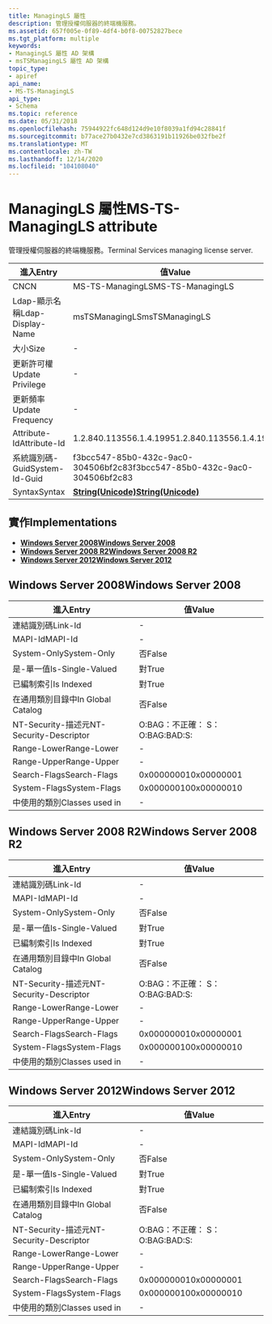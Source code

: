```yaml
---
title: ManagingLS 屬性
description: 管理授權伺服器的終端機服務。
ms.assetid: 657f005e-0f89-4df4-b0f8-00752827bece
ms.tgt_platform: multiple
keywords:
- ManagingLS 屬性 AD 架構
- msTSManagingLS 屬性 AD 架構
topic_type:
- apiref
api_name:
- MS-TS-ManagingLS
api_type:
- Schema
ms.topic: reference
ms.date: 05/31/2018
ms.openlocfilehash: 75944922fc648d124d9e10f8039a1fd94c28841f
ms.sourcegitcommit: b77ace27b0432e7cd3863191b11926be032fbe2f
ms.translationtype: MT
ms.contentlocale: zh-TW
ms.lasthandoff: 12/14/2020
ms.locfileid: "104108040"
---
```

# <a name="ms-ts-managingls-attribute"></a><span data-ttu-id="1bade-105">ManagingLS 屬性</span><span class="sxs-lookup"><span data-stu-id="1bade-105">MS-TS-ManagingLS attribute</span></span>

<span data-ttu-id="1bade-106">管理授權伺服器的終端機服務。</span><span class="sxs-lookup"><span data-stu-id="1bade-106">Terminal Services managing license server.</span></span>



| <span data-ttu-id="1bade-107">進入</span><span class="sxs-lookup"><span data-stu-id="1bade-107">Entry</span></span> | <span data-ttu-id="1bade-108">值</span><span class="sxs-lookup"><span data-stu-id="1bade-108">Value</span></span> |
|-------------------|---------------------------------------------|
| <span data-ttu-id="1bade-109">CN</span><span class="sxs-lookup"><span data-stu-id="1bade-109">CN</span></span>                | <span data-ttu-id="1bade-110">MS-TS-ManagingLS</span><span class="sxs-lookup"><span data-stu-id="1bade-110">MS-TS-ManagingLS</span></span>                            |
| <span data-ttu-id="1bade-111">Ldap-顯示名稱</span><span class="sxs-lookup"><span data-stu-id="1bade-111">Ldap-Display-Name</span></span> | <span data-ttu-id="1bade-112">msTSManagingLS</span><span class="sxs-lookup"><span data-stu-id="1bade-112">msTSManagingLS</span></span>                              |
| <span data-ttu-id="1bade-113">大小</span><span class="sxs-lookup"><span data-stu-id="1bade-113">Size</span></span>              | \-                                          |
| <span data-ttu-id="1bade-114">更新許可權</span><span class="sxs-lookup"><span data-stu-id="1bade-114">Update Privilege</span></span>  | \-                                          |
| <span data-ttu-id="1bade-115">更新頻率</span><span class="sxs-lookup"><span data-stu-id="1bade-115">Update Frequency</span></span>  | \-                                          |
| <span data-ttu-id="1bade-116">Attribute-Id</span><span class="sxs-lookup"><span data-stu-id="1bade-116">Attribute-Id</span></span>      | <span data-ttu-id="1bade-117">1.2.840.113556.1.4.1995</span><span class="sxs-lookup"><span data-stu-id="1bade-117">1.2.840.113556.1.4.1995</span></span>                     |
| <span data-ttu-id="1bade-118">系統識別碼-Guid</span><span class="sxs-lookup"><span data-stu-id="1bade-118">System-Id-Guid</span></span>    | <span data-ttu-id="1bade-119">f3bcc547-85b0-432c-9ac0-304506bf2c83</span><span class="sxs-lookup"><span data-stu-id="1bade-119">f3bcc547-85b0-432c-9ac0-304506bf2c83</span></span>        |
| <span data-ttu-id="1bade-120">Syntax</span><span class="sxs-lookup"><span data-stu-id="1bade-120">Syntax</span></span>            | [<span data-ttu-id="1bade-121">**String(Unicode)**</span><span class="sxs-lookup"><span data-stu-id="1bade-121">**String(Unicode)**</span></span>](s-string-unicode.md) |



## <a name="implementations"></a><span data-ttu-id="1bade-122">實作</span><span class="sxs-lookup"><span data-stu-id="1bade-122">Implementations</span></span>

-   [<span data-ttu-id="1bade-123">**Windows Server 2008**</span><span class="sxs-lookup"><span data-stu-id="1bade-123">**Windows Server 2008**</span></span>](#windows-server-2008)
-   [<span data-ttu-id="1bade-124">**Windows Server 2008 R2**</span><span class="sxs-lookup"><span data-stu-id="1bade-124">**Windows Server 2008 R2**</span></span>](#windows-server-2008-r2)
-   [<span data-ttu-id="1bade-125">**Windows Server 2012**</span><span class="sxs-lookup"><span data-stu-id="1bade-125">**Windows Server 2012**</span></span>](#windows-server-2012)

## <a name="windows-server-2008"></a><span data-ttu-id="1bade-126">Windows Server 2008</span><span class="sxs-lookup"><span data-stu-id="1bade-126">Windows Server 2008</span></span>



| <span data-ttu-id="1bade-127">進入</span><span class="sxs-lookup"><span data-stu-id="1bade-127">Entry</span></span> | <span data-ttu-id="1bade-128">值</span><span class="sxs-lookup"><span data-stu-id="1bade-128">Value</span></span> |
|------------------------|--------------|
| <span data-ttu-id="1bade-129">連結識別碼</span><span class="sxs-lookup"><span data-stu-id="1bade-129">Link-Id</span></span>                | \-           |
| <span data-ttu-id="1bade-130">MAPI-Id</span><span class="sxs-lookup"><span data-stu-id="1bade-130">MAPI-Id</span></span>                | \-           |
| <span data-ttu-id="1bade-131">System-Only</span><span class="sxs-lookup"><span data-stu-id="1bade-131">System-Only</span></span>            | <span data-ttu-id="1bade-132">否</span><span class="sxs-lookup"><span data-stu-id="1bade-132">False</span></span>        |
| <span data-ttu-id="1bade-133">是-單一值</span><span class="sxs-lookup"><span data-stu-id="1bade-133">Is-Single-Valued</span></span>       | <span data-ttu-id="1bade-134">對</span><span class="sxs-lookup"><span data-stu-id="1bade-134">True</span></span>         |
| <span data-ttu-id="1bade-135">已編制索引</span><span class="sxs-lookup"><span data-stu-id="1bade-135">Is Indexed</span></span>             | <span data-ttu-id="1bade-136">對</span><span class="sxs-lookup"><span data-stu-id="1bade-136">True</span></span>         |
| <span data-ttu-id="1bade-137">在通用類別目錄中</span><span class="sxs-lookup"><span data-stu-id="1bade-137">In Global Catalog</span></span>      | <span data-ttu-id="1bade-138">否</span><span class="sxs-lookup"><span data-stu-id="1bade-138">False</span></span>        |
| <span data-ttu-id="1bade-139">NT-Security-描述元</span><span class="sxs-lookup"><span data-stu-id="1bade-139">NT-Security-Descriptor</span></span> | <span data-ttu-id="1bade-140">O:BAG：不正確： S：</span><span class="sxs-lookup"><span data-stu-id="1bade-140">O:BAG:BAD:S:</span></span> |
| <span data-ttu-id="1bade-141">Range-Lower</span><span class="sxs-lookup"><span data-stu-id="1bade-141">Range-Lower</span></span>            | \-           |
| <span data-ttu-id="1bade-142">Range-Upper</span><span class="sxs-lookup"><span data-stu-id="1bade-142">Range-Upper</span></span>            | \-           |
| <span data-ttu-id="1bade-143">Search-Flags</span><span class="sxs-lookup"><span data-stu-id="1bade-143">Search-Flags</span></span>           | <span data-ttu-id="1bade-144">0x00000001</span><span class="sxs-lookup"><span data-stu-id="1bade-144">0x00000001</span></span>   |
| <span data-ttu-id="1bade-145">System-Flags</span><span class="sxs-lookup"><span data-stu-id="1bade-145">System-Flags</span></span>           | <span data-ttu-id="1bade-146">0x00000010</span><span class="sxs-lookup"><span data-stu-id="1bade-146">0x00000010</span></span>   |
| <span data-ttu-id="1bade-147">中使用的類別</span><span class="sxs-lookup"><span data-stu-id="1bade-147">Classes used in</span></span>        | \-           |



## <a name="windows-server-2008-r2"></a><span data-ttu-id="1bade-148">Windows Server 2008 R2</span><span class="sxs-lookup"><span data-stu-id="1bade-148">Windows Server 2008 R2</span></span>



| <span data-ttu-id="1bade-149">進入</span><span class="sxs-lookup"><span data-stu-id="1bade-149">Entry</span></span> | <span data-ttu-id="1bade-150">值</span><span class="sxs-lookup"><span data-stu-id="1bade-150">Value</span></span> |
|------------------------|--------------|
| <span data-ttu-id="1bade-151">連結識別碼</span><span class="sxs-lookup"><span data-stu-id="1bade-151">Link-Id</span></span>                | \-           |
| <span data-ttu-id="1bade-152">MAPI-Id</span><span class="sxs-lookup"><span data-stu-id="1bade-152">MAPI-Id</span></span>                | \-           |
| <span data-ttu-id="1bade-153">System-Only</span><span class="sxs-lookup"><span data-stu-id="1bade-153">System-Only</span></span>            | <span data-ttu-id="1bade-154">否</span><span class="sxs-lookup"><span data-stu-id="1bade-154">False</span></span>        |
| <span data-ttu-id="1bade-155">是-單一值</span><span class="sxs-lookup"><span data-stu-id="1bade-155">Is-Single-Valued</span></span>       | <span data-ttu-id="1bade-156">對</span><span class="sxs-lookup"><span data-stu-id="1bade-156">True</span></span>         |
| <span data-ttu-id="1bade-157">已編制索引</span><span class="sxs-lookup"><span data-stu-id="1bade-157">Is Indexed</span></span>             | <span data-ttu-id="1bade-158">對</span><span class="sxs-lookup"><span data-stu-id="1bade-158">True</span></span>         |
| <span data-ttu-id="1bade-159">在通用類別目錄中</span><span class="sxs-lookup"><span data-stu-id="1bade-159">In Global Catalog</span></span>      | <span data-ttu-id="1bade-160">否</span><span class="sxs-lookup"><span data-stu-id="1bade-160">False</span></span>        |
| <span data-ttu-id="1bade-161">NT-Security-描述元</span><span class="sxs-lookup"><span data-stu-id="1bade-161">NT-Security-Descriptor</span></span> | <span data-ttu-id="1bade-162">O:BAG：不正確： S：</span><span class="sxs-lookup"><span data-stu-id="1bade-162">O:BAG:BAD:S:</span></span> |
| <span data-ttu-id="1bade-163">Range-Lower</span><span class="sxs-lookup"><span data-stu-id="1bade-163">Range-Lower</span></span>            | \-           |
| <span data-ttu-id="1bade-164">Range-Upper</span><span class="sxs-lookup"><span data-stu-id="1bade-164">Range-Upper</span></span>            | \-           |
| <span data-ttu-id="1bade-165">Search-Flags</span><span class="sxs-lookup"><span data-stu-id="1bade-165">Search-Flags</span></span>           | <span data-ttu-id="1bade-166">0x00000001</span><span class="sxs-lookup"><span data-stu-id="1bade-166">0x00000001</span></span>   |
| <span data-ttu-id="1bade-167">System-Flags</span><span class="sxs-lookup"><span data-stu-id="1bade-167">System-Flags</span></span>           | <span data-ttu-id="1bade-168">0x00000010</span><span class="sxs-lookup"><span data-stu-id="1bade-168">0x00000010</span></span>   |
| <span data-ttu-id="1bade-169">中使用的類別</span><span class="sxs-lookup"><span data-stu-id="1bade-169">Classes used in</span></span>        | \-           |



## <a name="windows-server-2012"></a><span data-ttu-id="1bade-170">Windows Server 2012</span><span class="sxs-lookup"><span data-stu-id="1bade-170">Windows Server 2012</span></span>



| <span data-ttu-id="1bade-171">進入</span><span class="sxs-lookup"><span data-stu-id="1bade-171">Entry</span></span> | <span data-ttu-id="1bade-172">值</span><span class="sxs-lookup"><span data-stu-id="1bade-172">Value</span></span> |
|------------------------|--------------|
| <span data-ttu-id="1bade-173">連結識別碼</span><span class="sxs-lookup"><span data-stu-id="1bade-173">Link-Id</span></span>                | \-           |
| <span data-ttu-id="1bade-174">MAPI-Id</span><span class="sxs-lookup"><span data-stu-id="1bade-174">MAPI-Id</span></span>                | \-           |
| <span data-ttu-id="1bade-175">System-Only</span><span class="sxs-lookup"><span data-stu-id="1bade-175">System-Only</span></span>            | <span data-ttu-id="1bade-176">否</span><span class="sxs-lookup"><span data-stu-id="1bade-176">False</span></span>        |
| <span data-ttu-id="1bade-177">是-單一值</span><span class="sxs-lookup"><span data-stu-id="1bade-177">Is-Single-Valued</span></span>       | <span data-ttu-id="1bade-178">對</span><span class="sxs-lookup"><span data-stu-id="1bade-178">True</span></span>         |
| <span data-ttu-id="1bade-179">已編制索引</span><span class="sxs-lookup"><span data-stu-id="1bade-179">Is Indexed</span></span>             | <span data-ttu-id="1bade-180">對</span><span class="sxs-lookup"><span data-stu-id="1bade-180">True</span></span>         |
| <span data-ttu-id="1bade-181">在通用類別目錄中</span><span class="sxs-lookup"><span data-stu-id="1bade-181">In Global Catalog</span></span>      | <span data-ttu-id="1bade-182">否</span><span class="sxs-lookup"><span data-stu-id="1bade-182">False</span></span>        |
| <span data-ttu-id="1bade-183">NT-Security-描述元</span><span class="sxs-lookup"><span data-stu-id="1bade-183">NT-Security-Descriptor</span></span> | <span data-ttu-id="1bade-184">O:BAG：不正確： S：</span><span class="sxs-lookup"><span data-stu-id="1bade-184">O:BAG:BAD:S:</span></span> |
| <span data-ttu-id="1bade-185">Range-Lower</span><span class="sxs-lookup"><span data-stu-id="1bade-185">Range-Lower</span></span>            | \-           |
| <span data-ttu-id="1bade-186">Range-Upper</span><span class="sxs-lookup"><span data-stu-id="1bade-186">Range-Upper</span></span>            | \-           |
| <span data-ttu-id="1bade-187">Search-Flags</span><span class="sxs-lookup"><span data-stu-id="1bade-187">Search-Flags</span></span>           | <span data-ttu-id="1bade-188">0x00000001</span><span class="sxs-lookup"><span data-stu-id="1bade-188">0x00000001</span></span>   |
| <span data-ttu-id="1bade-189">System-Flags</span><span class="sxs-lookup"><span data-stu-id="1bade-189">System-Flags</span></span>           | <span data-ttu-id="1bade-190">0x00000010</span><span class="sxs-lookup"><span data-stu-id="1bade-190">0x00000010</span></span>   |
| <span data-ttu-id="1bade-191">中使用的類別</span><span class="sxs-lookup"><span data-stu-id="1bade-191">Classes used in</span></span>        | \-           |



 

 




